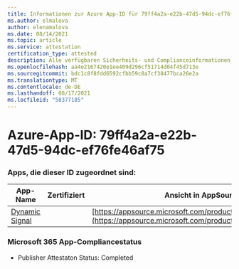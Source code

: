 ```yaml
---
title: Informationen zur Azure App-ID für 79ff4a2a-e22b-47d5-94dc-ef76fe46af75
ms.author: elmalova
author: elenamalova
ms.date: 08/14/2021
ms.topic: article
ms.service: attestation
certification_type: attested
description: Alle verfügbaren Sicherheits- und Complianceinformationen für 79ff4a2a-e22b-47d5-94dc-ef76fe46af75.
ms.openlocfilehash: aa4e2167420e1ee409d296cf51714d04f45d713e
ms.sourcegitcommit: bdc1c8f8fdd6592cfbb59c8a7cf38477bca26e2a
ms.translationtype: MT
ms.contentlocale: de-DE
ms.lasthandoff: 08/17/2021
ms.locfileid: "58377185"
---
```

# <a name="azure-app-id-79ff4a2a-e22b-47d5-94dc-ef76fe46af75"></a>Azure-App-ID: 79ff4a2a-e22b-47d5-94dc-ef76fe46af75


### <a name="apps-associated-with-this-id"></a>Apps, die dieser ID zugeordnet sind:
| **App-Name** | **Zertifiziert** | **Ansicht in AppSource** |
|--------------|---------------|-----------------------|
| [Dynamic Signal](https://docs.microsoft.com/microsoft-365-app-certification/forward/WA200000102) |  | [https://appsource.microsoft.com/product/office/WA200000102](https://appsource.microsoft.com/product/office/WA200000102) |

### <a name="microsoft-365-app-compliance-status"></a>Microsoft 365 App-Compliancestatus
- Publisher Attestaton Status: Completed
